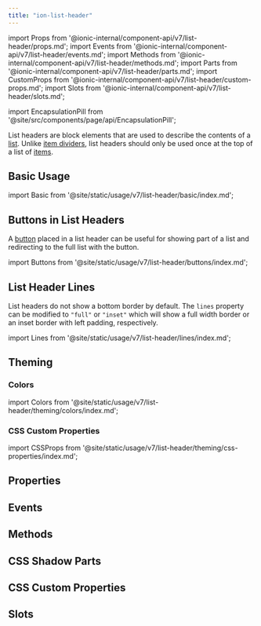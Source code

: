 ```yaml
---
title: "ion-list-header"
---
```

import Props from '@ionic-internal/component-api/v7/list-header/props.md';
import Events from '@ionic-internal/component-api/v7/list-header/events.md';
import Methods from '@ionic-internal/component-api/v7/list-header/methods.md';
import Parts from '@ionic-internal/component-api/v7/list-header/parts.md';
import CustomProps from '@ionic-internal/component-api/v7/list-header/custom-props.md';
import Slots from '@ionic-internal/component-api/v7/list-header/slots.md';

import EncapsulationPill from '@site/src/components/page/api/EncapsulationPill';

<EncapsulationPill type="shadow" />


List headers are block elements that are used to describe the contents of a [list](./list). Unlike [item dividers](./item-divider), list headers should only be used once at the top of a list of [items](./item).

## Basic Usage

import Basic from '@site/static/usage/v7/list-header/basic/index.md';

<Basic />


## Buttons in List Headers

A [button](./button) placed in a list header can be useful for showing part of a list and redirecting to the full list with the button.

import Buttons from '@site/static/usage/v7/list-header/buttons/index.md';

<Buttons />


## List Header Lines

List headers do not show a bottom border by default. The `lines` property can be modified to `"full"` or `"inset"` which will show a full width border or an inset border with left padding, respectively.

import Lines from '@site/static/usage/v7/list-header/lines/index.md';

<Lines />

## Theming

### Colors

import Colors from '@site/static/usage/v7/list-header/theming/colors/index.md';

<Colors />

### CSS Custom Properties

import CSSProps from '@site/static/usage/v7/list-header/theming/css-properties/index.md';

<CSSProps />



## Properties
<Props />

## Events
<Events />

## Methods
<Methods />

## CSS Shadow Parts
<Parts />

## CSS Custom Properties
<CustomProps />

## Slots
<Slots />
